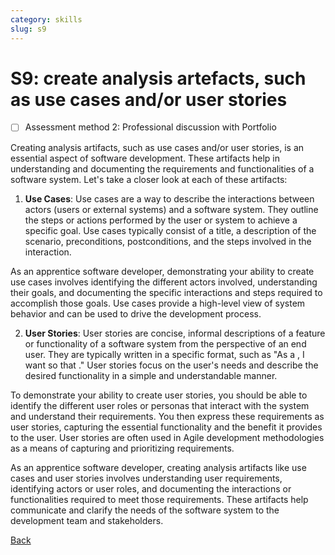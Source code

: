 ```yaml
---
category: skills
slug: s9
---
```


# S9: create analysis artefacts, such as use cases and/or user stories

- [ ] Assessment method 2: Professional discussion with Portfolio

Creating analysis artifacts, such as use cases and/or user stories, is an essential aspect of software development. These artifacts help in understanding and documenting the requirements and functionalities of a software system. Let's take a closer look at each of these artifacts:

1. **Use Cases**:
   Use cases are a way to describe the interactions between actors (users or external systems) and a software system. They outline the steps or actions performed by the user or system to achieve a specific goal. Use cases typically consist of a title, a description of the scenario, preconditions, postconditions, and the steps involved in the interaction.

As an apprentice software developer, demonstrating your ability to create use cases involves identifying the different actors involved, understanding their goals, and documenting the specific interactions and steps required to accomplish those goals. Use cases provide a high-level view of system behavior and can be used to drive the development process.

2. **User Stories**:
   User stories are concise, informal descriptions of a feature or functionality of a software system from the perspective of an end user. They are typically written in a specific format, such as "As a <user role>, I want <feature> so that <benefit>." User stories focus on the user's needs and describe the desired functionality in a simple and understandable manner.

To demonstrate your ability to create user stories, you should be able to identify the different user roles or personas that interact with the system and understand their requirements. You then express these requirements as user stories, capturing the essential functionality and the benefit it provides to the user. User stories are often used in Agile development methodologies as a means of capturing and prioritizing requirements.

As an apprentice software developer, creating analysis artifacts like use cases and user stories involves understanding user requirements, identifying actors or user roles, and documenting the interactions or functionalities required to meet those requirements. These artifacts help communicate and clarify the needs of the software system to the development team and stakeholders.

[Back](../README.md)
